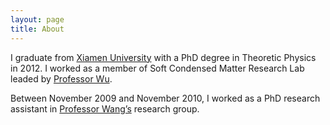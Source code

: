 ```yaml
---
layout: page
title: About
---
```


I graduate from [Xiamen University](http://www.xmu.edu.cn/) with a PhD degree in Theoretic Physics in 2012. I worked as a member of Soft Condensed Matter Research Lab leaded by [Professor Wu](http://biophys.xmu.edu.cn/indexen.htm). 

Between November 2009 and November 2010, I worked as a PhD research
assistant in [Professor Wang’s](http://www.nanomac.uq.edu.au/lianzhou-wang) research group.


